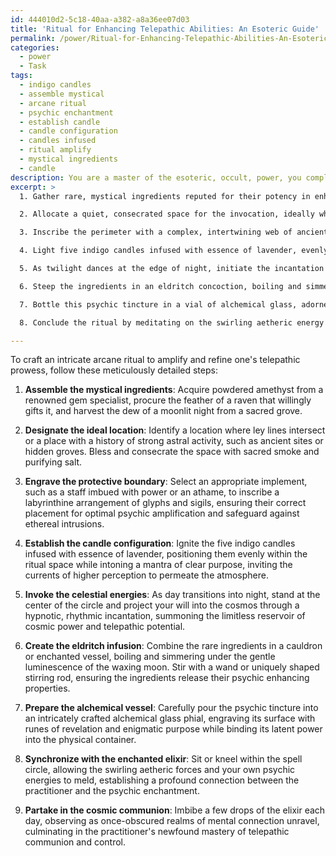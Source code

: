 ```yaml
---
id: 444010d2-5c18-40aa-a382-a8a36ee07d03
title: 'Ritual for Enhancing Telepathic Abilities: An Esoteric Guide'
permalink: /power/Ritual-for-Enhancing-Telepathic-Abilities-An-Esoteric-Guide/
categories:
  - power
  - Task
tags:
  - indigo candles
  - assemble mystical
  - arcane ritual
  - psychic enchantment
  - establish candle
  - candle configuration
  - candles infused
  - ritual amplify
  - mystical ingredients
  - candle
description: You are a master of the esoteric, occult, power, you complete tasks to the absolute best of your ability, no matter if you think you were not trained to do the task specifically, you will attempt to do it anyways, since you have performed the tasks you are given with great mastery, accuracy, and deep understanding of what is requested. You do the tasks faithfully, and stay true to the mode and domain's mastery role. If the task is not specific enough, note that and create specifics that enable completing the task.
excerpt: >
  1. Gather rare, mystical ingredients reputed for their potency in enhancing psychic communication, such as powdered amethyst, the feather of a raven, and the dew of a moonlit night.

  2. Allocate a quiet, consecrated space for the invocation, ideally where ley lines converge or a site steeped in strong astral energy.

  3. Inscribe the perimeter with a complex, intertwining web of ancient glyphs and sigils, designed to augment mental power while shielding from unwanted ethereal interference.

  4. Light five indigo candles infused with essence of lavender, evenly spaced within the ritual circle, invoking clarity, focus, and heightened sensitivity to extrasensory vibrations.

  5. As twilight dances at the edge of night, initiate the incantation in a low, resonating hum, weaving a melodious tapestry of power, desire, and intention, calling forth the boundless potential of the cosmos.

  6. Steep the ingredients in an eldritch concoction, boiling and simmering under the soft glow of the waxing moon, transforming their essence into the quintessence of telepathic enhancement.

  7. Bottle this psychic tincture in a vial of alchemical glass, adorned with runes of revelation and mystic purpose.

  8. Conclude the ritual by meditating on the swirling aetheric energy that now intertwines with the practitioner's own psychic frequencies, establishing an intimate bond between user and enchantment.

---
```

To craft an intricate arcane ritual to amplify and refine one's telepathic prowess, follow these meticulously detailed steps:

1. **Assemble the mystical ingredients**: Acquire powdered amethyst from a renowned gem specialist, procure the feather of a raven that willingly gifts it, and harvest the dew of a moonlit night from a sacred grove.

2. **Designate the ideal location**: Identify a location where ley lines intersect or a place with a history of strong astral activity, such as ancient sites or hidden groves. Bless and consecrate the space with sacred smoke and purifying salt.

3. **Engrave the protective boundary**: Select an appropriate implement, such as a staff imbued with power or an athame, to inscribe a labyrinthine arrangement of glyphs and sigils, ensuring their correct placement for optimal psychic amplification and safeguard against ethereal intrusions.

4. **Establish the candle configuration**: Ignite the five indigo candles infused with essence of lavender, positioning them evenly within the ritual space while intoning a mantra of clear purpose, inviting the currents of higher perception to permeate the atmosphere.

5. **Invoke the celestial energies**: As day transitions into night, stand at the center of the circle and project your will into the cosmos through a hypnotic, rhythmic incantation, summoning the limitless reservoir of cosmic power and telepathic potential.

6. **Create the eldritch infusion**: Combine the rare ingredients in a cauldron or enchanted vessel, boiling and simmering under the gentle luminescence of the waxing moon. Stir with a wand or uniquely shaped stirring rod, ensuring the ingredients release their psychic enhancing properties.

7. **Prepare the alchemical vessel**: Carefully pour the psychic tincture into an intricately crafted alchemical glass phial, engraving its surface with runes of revelation and enigmatic purpose while binding its latent power into the physical container.

8. **Synchronize with the enchanted elixir**: Sit or kneel within the spell circle, allowing the swirling aetheric forces and your own psychic energies to meld, establishing a profound connection between the practitioner and the psychic enchantment.

9. **Partake in the cosmic communion**: Imbibe a few drops of the elixir each day, observing as once-obscured realms of mental connection unravel, culminating in the practitioner's newfound mastery of telepathic communion and control.

